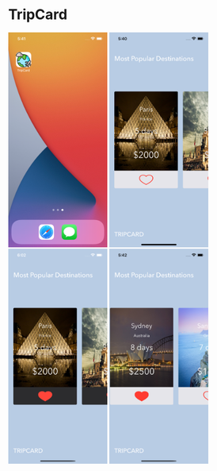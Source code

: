 # TripCard
<img src="https://github.com/NikitaChampion/HSE-FCS-SE-iOS/blob/main/TripCard/Documentation/screen0.png" width="200"> <img src="https://github.com/NikitaChampion/HSE-FCS-SE-iOS/blob/main/TripCard/Documentation/screen1.png" width="200"> <img src="https://github.com/NikitaChampion/HSE-FCS-SE-iOS/blob/main/TripCard/Documentation/screen2.png" width="200"> <img src="https://github.com/NikitaChampion/HSE-FCS-SE-iOS/blob/main/TripCard/Documentation/screen3.png" width="200">
